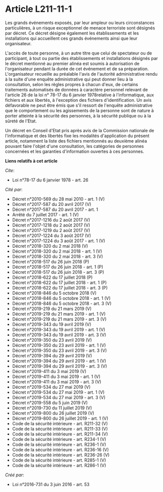 # Article L211-11-1

Les  grands événements exposés, par leur ampleur ou leurs circonstances  particulières, à un risque exceptionnel de menace
terroriste sont  désignés par décret. Ce décret désigne également les établissements et  les installations qui accueillent
ces grands événements ainsi que leur  organisateur. 

L'accès de toute personne, à un  autre titre que celui de spectateur ou de participant, à tout ou partie  des établissements
et installations désignés par le décret mentionné au  premier alinéa est soumis à autorisation de l'organisateur pendant la
durée de cet événement et de sa préparation. L'organisateur recueille au  préalable l'avis de l'autorité administrative rendu
à la suite d'une  enquête administrative qui peut donner lieu à la consultation, selon les  règles propres à chacun d'eux, de
certains traitements automatisés de  données à caractère personnel relevant de l'article 26 de la loi n° 78-17 du 6 janvier
1978relative  à l'informatique, aux fichiers et aux libertés, à l'exception des  fichiers d'identification. Un avis
défavorable ne peut être émis que  s'il ressort de l'enquête administrative que le comportement ou les  agissements de la
personne sont de nature à porter atteinte à la  sécurité des personnes, à la sécurité publique ou à la sûreté de l'Etat.  

Un décret en Conseil d'Etat pris après avis de  la Commission nationale de l'informatique et des libertés fixe les  modalités
d'application du présent article, notamment la liste des  fichiers mentionnés au deuxième alinéa pouvant faire l'objet d'une
consultation, les catégories de personnes concernées et les garanties  d'information ouvertes à ces personnes.

**Liens relatifs à cet article**

_Cite_:

  - Loi n°78-17 du 6 janvier 1978 - art. 26

_Cité par_:

  - Décret n°2010-569  du 28 mai 2010 - art. 1 (V)
  - Décret n°2017-587 du 20 avril 2017 (V)
  - Décret n°2017-587 du 20 avril 2017 - art. 1
  - Arrêté du 7 juillet 2017 - art. 1 (V)
  - Décret n°2017-1216 du 2 août 2017 (V)
  - Décret n°2017-1218 du 2 août 2017 (V)
  - Décret n°2017-1219 du 2 août 2017 (V)
  - Décret n°2017-1224 du 3 août 2017 (V)
  - Décret n°2017-1224 du 3 août 2017 - art. 1 (V)
  - Décret n°2018-320 du 2 mai 2018 (V)
  - Décret n°2018-320 du 2 mai 2018 - art. 1 (V)
  - Décret n°2018-320 du 2 mai 2018 - art. 3 (V)
  - Décret n°2018-517 du 26 juin 2018 (P)
  - Décret n°2018-517 du 26 juin 2018 - art. 1 (P)
  - Décret n°2018-517 du 26 juin 2018 - art. 3 (P)
  - Décret n°2018-622 du 17 juillet 2018 (P)
  - Décret n°2018-622 du 17 juillet 2018 - art. 1 (P)
  - Décret n°2018-622 du 17 juillet 2018 - art. 3 (P)
  - Décret n°2018-846 du 5 octobre 2018 (V)
  - Décret n°2018-846 du 5 octobre 2018 - art. 1 (V)
  - Décret n°2018-846 du 5 octobre 2018 - art. 3 (V)
  - Décret n°2019-219 du 21 mars 2019 (V)
  - Décret n°2019-219 du 21 mars 2019 - art. 1 (V)
  - Décret n°2019-219 du 21 mars 2019 - art. 3 (V)
  - Décret n°2019-343 du 19 avril 2019 (V)
  - Décret n°2019-343 du 19 avril 2019 - art. 1 (V)
  - Décret n°2019-343 du 19 avril 2019 - art. 3 (V)
  - Décret n°2019-350 du 23 avril 2019 (V)
  - Décret n°2019-350 du 23 avril 2019 - art. 1 (V)
  - Décret n°2019-350 du 23 avril 2019 - art. 3 (V)
  - Décret n°2019-394 du 29 avril 2019 (V)
  - Décret n°2019-394 du 29 avril 2019 - art. 1 (V)
  - Décret n°2019-394 du 29 avril 2019 - art. 3 (V)
  - Décret n°2019-411 du 3 mai 2019 (V)
  - Décret n°2019-411 du 3 mai 2019 - art. 1 (V)
  - Décret n°2019-411 du 3 mai 2019 - art. 3 (V)
  - Décret n°2019-534 du 27 mai 2019 (V)
  - Décret n°2019-534 du 27 mai 2019 - art. 1 (V)
  - Décret n°2019-534 du 27 mai 2019 - art. 3 (V)
  - Décret n°2019-558 du 5 juin 2019 (V)
  - Décret n°2019-730 du 11 juillet 2019 (V)
  - Décret n°2019-800 du 26 juillet 2019 (V)
  - Décret n°2019-800 du 26 juillet 2019 - art. 1 (V)
  - Code de la sécurité intérieure - art. R211-32 (V)
  - Code de la sécurité intérieure - art. R211-33 (V)
  - Code de la sécurité intérieure - art. R211-34 (V)
  - Code de la sécurité intérieure - art. R234-1 (V)
  - Code de la sécurité intérieure - art. R236-1 (V)
  - Code de la sécurité intérieure - art. R236-16 (V)
  - Code de la sécurité intérieure - art. R236-26 (V)
  - Code de la sécurité intérieure - art. R285-1 (V)
  - Code de la sécurité intérieure - art. R286-1 (V)

_Créé par_:

  - Loi n°2016-731 du 3 juin 2016 - art. 53

